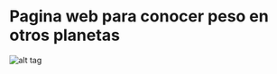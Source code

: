 # Pagina web para conocer peso en otros planetas

![alt tag](https://lh3.googleusercontent.com/TuEpZHS0zMprc7WVg5SR3fDJ8Y9mwLn8MRS0Q5nrdSs3xMxeQoPvg_xcoMn599Z4yIj_opZ38fmAtk7gLijrG87cpV2PeQ2hroZoeKhKXk-RCs2us1Ck5TsiH3o5TtUad-pF4JRUBROQYG1TLDpxGdpHNJPytZDWJa9CnulA1GPjctiS3RDj8CHn6m9rgdHuEDO49czskvcanV55-qEyX8GAD0UbnfQk2dhdwHuOxUwzuDgZDhSPcxYQeL71hKjcceaoRIgS_TzEGbI0kxJZeFSQgpJmVr3ikVZjBm_fWWBZXnUboBEdmzsoYHcSbkGkd-THqToyWCc66Ny6xTf2bJ9JGpIj9AHgnLme1IbLqaHGxQL32DpFcJul8zYxJ3VH-3TudyB7p954IDl78FsYUf1aXFC6ENbJp5a2Y4GRJt-qNBN0pSXOZjR_5jL1MdeCwYNAhP1H_U42E4Pbcdoq-2TCpDSeTibNx0NnGif5sGGCzG9yeeqojJ8goxL9NTG0gqRrmY8OLHpGwPLXVaMwx2SvWfKYqVMeUDkoLE2NtzhEbOlsr46Ja7Y5kWpXnf2tw9hzw7Bpz313GlUwhhJMb0Fi5kYTz09xb831CKzisOBZSYJ5obhv26JraL8zxHA0kiK0R-9er_x78XKrKFJd_Vg7koCX4Yni3ilsCfk7EGh6oWVTPP09N2s=w1278-h727-no)